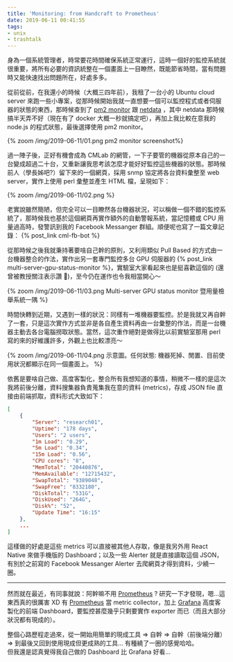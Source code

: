 ```yaml
---
title: 'Monitoring: from Handcraft to Prometheus'
date: 2019-06-11 00:41:55
tags:
- unix
- trashtalk
---
```


身為一個系統管理者，時常要花時間確保系統正常運行，這時一個好的監控系統就很重要，將所有必要的資訊統整在一個畫面上一目瞭然，既能節省時間，當有問題時又能快速找出問題所在，好處多多。

<!-- more -->

從前從前，在我還小的時候（大概三四年前），我租了一台小的 Ubuntu cloud server 來跑一些小專案，從那時候開始我就一直想要一個可以監控程式或者伺服器的狀態的東西，那時候查到了 [pm2 monitor](https://github.com/Tjatse/pm2-gui) 跟 [netdata](https://github.com/netdata/netdata) ，其中 netdata 那時候搞半天弄不好（現在有了 docker 大概一秒就搞定吧），再加上我比較在意我的 node.js 的程式狀態，最後選擇使用 pm2 monitor。

{% zoom /img/2019-06-11/01.png pm2 monitor screenshot%}

過一陣子後，正好有機會成為 CMLab 的網管，一下子要管的機器從原本自己的一台變成超過二十台，又重新讓我思考該怎麼才能好好監控這些機器的狀態。那時候前人（學長姊吧?）留下來的一個網頁，採用 snmp 協定將各台資料彙整至 web server，實作上使用 perl 彙整並產生 HTML 檔，呈現如下：

{% zoom /img/2019-06-11/02.png %}

老實說雖然簡陋，但完全可以一目瞭然各台機器狀況，可以稱做一個不錯的監控系統了，那時候我也基於這個網頁再實作額外的自動警報系統，當記憶體或 CPU 用量過高時，發警訊到我的 Facebook Messanger 群組。順便呢也寫了一篇文章記錄： {% post_link cml-fb-bot %}

從那時候之後我就秉持著要啥自己幹的原則，又利用類似 Pull Based 的方式由一台機器整合的作法，實作出另一套專門監控多台 GPU 伺服器的 {% post_link multi-server-gpu-status-monitor %}，實驗室大家看起來也是挺喜歡這個的 (還曾被教授關注表示讚 🥰)，至今仍在運作也令我相當開心～

{% zoom /img/2019-06-11/03.png Multi-server GPU status monitor 暨用量檢舉系統一隅 %}

時間快轉到近期，又遇到一樣的狀況：同樣有一堆機器要監控。於是我就又再自幹了一套，只是這次實作方式並非是各自產生資料再由一台彙整的作法，而是一台機器主動去各台電腦撈取狀態。當然，這次重作絕對是做得比以前實驗室那用 perl 寫的來的好維護許多，外觀上也比較漂亮～

{% zoom /img/2019-06-11/04.png 示意圖。任何狀態: 機器死掉、閒置、目前使用狀況都顯示在同一個畫面上。 %}

依舊是要啥自己做、高度客製化，整合所有我想知道的事情，稍微不一樣的是這次我將前後分離，資料搜集器負責蒐集我在意的資料 (metrics)，存成 JSON file 直接由前端抓取，資料形式大致如下：

```json
[
    {
        "Server": "research01",
        "Uptime": "178 days",
        "Users": "2 users",
        "1m Load": "0.29",
        "5m Load": "0.34",
        "15m Load": "0.56",
        "CPU cores": "8",
        "MemTotal": "20440876",
        "MemAvailable": "12715432",
        "SwapTotal": "9389048",
        "SwapFree": "8332180",
        "DiskTotal": "531G",
        "DiskUsed": "264G",
        "Disk%": "52",
        "Update Time": "16:15"
    },
    ...
]
```

這樣做的好處是這些 metrics 可以直接被其他人存取，像是我另外用 React Native 來做手機版的 Dashboard；以及一些 Alerter 就是直接讀取這個 JSON，有別於之前寫的 Facebook Messanger Alerter 去爬網頁才得到資料，少繞一圈。

----------

然而就在最近，有同事就說：阿幹嘛不用 [Prometheus](https://prometheus.io/) ? 研究一下才發現，嗯…這東西真的很厲害 XD
有 [Prometheus](https://prometheus.io/) 當 metric collector，加上 [Grafana](https://grafana.com/) 高度客製化的前端 Dashboard，要監控甚麼幾乎只剩要實作 exporter 而已（而且大部分狀況都有現成的）。

整個心路歷程走過來，從一開始用簡單的現成工具 => 自幹 => 自幹（前後端分離）=> 到最後又回到使用現成但更成熟的工具… 有種繞了一圈的感覺哈哈。  
但我還是認真覺得我自己做的 Dashboard 比 Grafana 好看...

